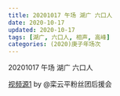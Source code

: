 ```yaml
---
title: 20201017 午场 湖广 六口人 
date: 2020-10-17
updated: 2020-10-17
tags: [湖广, 六口人, 相声, 高峰]
categories: (2020)庚子年场次
---
```


20201017 午场 湖广 六口人 



[视频源1](https://weibo.com/6574451359/JpDzUfY8M) by @栾云平粉丝团后援会